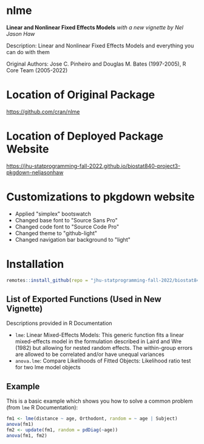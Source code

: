 
# nlme

**Linear and Nonlinear Fixed Effects Models**
*with a new vignette by Nel Jason Haw*

Description: Linear and Nonlinear Fixed Effects Models and everything you can do with them

Original Authors: Jose C. Pinheiro and Douglas M. Bates (1997-2005), R Core Team (2005-2022)

<!-- badges: start -->
<!-- badges: end -->

# Location of Original Package
https://github.com/cran/nlme

# Location of Deployed Package Website
https://jhu-statprogramming-fall-2022.github.io/biostat840-project3-pkgdown-neljasonhaw

# Customizations to pkgdown website

* Applied "simplex" bootswatch
* Changed base font to "Source Sans Pro"
* Changed code font to "Source Code Pro"
* Changed theme to "github-light"
* Changed navigation bar background to "light"


# Installation
```r
remotes::install_github(repo = "jhu-statprogramming-fall-2022/biostat840-project3-pkgdown-neljasonhaw")
```

## List of Exported Functions (Used in New Vignette)

Descriptions provided in R Documentation

* `lme`: Linear Mixed-Effects Models: This generic function fits a linear mixed-effects model in the formulation described in Laird and Wre (1982) but allowing for nested random effects. The within-group errors are allowed to be correlated and/or have unequal variances
* `anova.lme`: Compare Likelihoods of Fitted Objects: Likelihood ratio test for two lme model objects

## Example

This is a basic example which shows you how to solve a common problem (from `lme` R Documentation):

``` r
fm1 <- lme(distance ~ age, Orthodont, random = ~ age | Subject)
anova(fm1)
fm2 <- update(fm1, random = pdDiag(~age))
anova(fm1, fm2)
```


